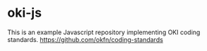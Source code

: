 # oki-js
This is an example Javascript repository implementing OKI coding standards. https://github.com/okfn/coding-standards

